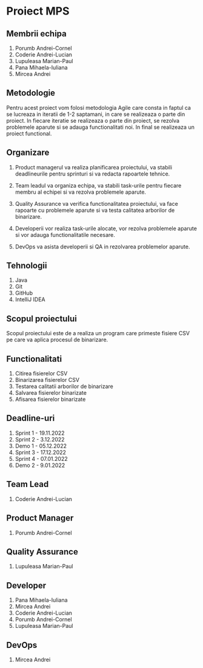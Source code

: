 # Proiect MPS 
## Membrii echipa
1. Porumb Andrei-Cornel
2. Coderie Andrei-Lucian
3. Lupuleasa Marian-Paul
4. Pana Mihaela-Iuliana
5. Mircea Andrei

## Metodologie
Pentru acest proiect vom folosi metodologia Agile care consta in faptul ca se lucreaza in iteratii de 1-2 saptamani, in care se realizeaza o parte din proiect. In fiecare iteratie se realizeaza o parte din proiect, se rezolva problemele aparute si se adauga functionalitati noi. In final se realizeaza un proiect functional.

## Organizare
1. Product managerul va realiza planificarea proiectului, va stabili deadlineurile pentru sprinturi si va redacta rapoartele tehnice.

2. Team leadul va organiza echipa, va stabili task-urile pentru fiecare membru al echipei si va rezolva problemele aparute.

3. Quality Assurance va verifica functionalitatea proiectului, va face rapoarte cu problemele aparute si va testa calitatea arborilor de binarizare.

4. Developerii vor realiza task-urile alocate, vor rezolva problemele aparute si vor adauga functionalitatile necesare.

5. DevOps va asista developerii si QA in rezolvarea problemelor aparute.

## Tehnologii
1. Java
2. Git
3. GitHub
4. IntelliJ IDEA

## Scopul proiectului
Scopul proiectului este de a realiza un program care primeste fisiere CSV pe care va aplica procesul de binarizare. 

## Functionalitati
1. Citirea fisierelor CSV
2. Binarizarea fisierelor CSV
3. Testarea calitatii arborilor de binarizare
4. Salvarea fisierelor binarizate
5. Afisarea fisierelor binarizate

## Deadline-uri
1. Sprint 1 - 19.11.2022
2. Sprint 2 - 3.12.2022
3. Demo 1 - 05.12.2022
4. Sprint 3 - 17.12.2022
5. Sprint 4 - 07.01.2022
6. Demo 2 - 9.01.2022

## Team Lead
1. Coderie Andrei-Lucian

## Product Manager
1. Porumb Andrei-Cornel

## Quality Assurance
1. Lupuleasa Marian-Paul

## Developer
1. Pana Mihaela-Iuliana
2. Mircea Andrei
3. Coderie Andrei-Lucian
4. Porumb Andrei-Cornel
5. Lupuleasa Marian-Paul

## DevOps
1. Mircea Andrei


